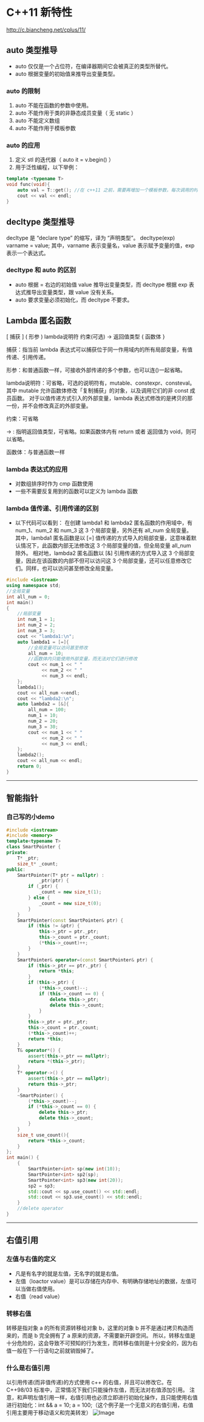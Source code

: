 # C++11 新特性
http://c.biancheng.net/cplus/11/

## auto 类型推导
- auto 仅仅是一个占位符，在编译器期间它会被真正的类型所替代。
- auto 根据变量的初始值来推导出变量类型。

### auto 的限制
1. auto 不能在函数的参数中使用。
2. auto 不能作用于类的非静态成员变量（ 无 static ）
3. auto 不能定义数组
4. auto 不能作用于模板参数

### auto 的应用
1. 定义 stl 的迭代器（ auto it = v.begin() ）
2. 用于泛性编程，以下举例：
```c++
template <typename T>
void func(void){
    auto val = T::get(); //在 c++11 之前，需要再增加一个模板参数，每次调用的时候传递需要使用的类型。
    cout << val << endl;
}
```

## decltype 类型推导
decltype 是 “declare type” 的缩写，译为 “声明类型”。
decltype(exp) varname = value;
其中，varname 表示变量名，value 表示赋予变量的值，exp 表示一个表达式。

### decltype 和 auto 的区别
- auto 根据 = 右边的初始值 value 推导出变量类型，而 decltype 根据 exp 表达式推导出变量类型，跟 value 没有关系。
- auto 要求变量必须初始化，而 decltype 不要求。


## Lambda 匿名函数
[ 捕获 ] ( 形参 ) lambda说明符 约束(可选) -> 返回值类型 { 函数体 }

捕获：指当前 lambda 表达式可以捕获位于同一作用域内的所有局部变量，有值传递、引用传递。

形参：和普通函数一样，可接收外部传递的多个参数，也可以连()一起省略。

lambda说明符：可省略，可选的说明符有，mutable、constexpr、consteval。其中 mutable 允许函数体修改「复制捕获」的对象，以及调用它们的非 const 成员函数。
对于以值传递方式引入的外部变量，lambda 表达式修改的是拷贝的那一份，并不会修改真正的外部变量。

约束：可省略

-> : 指明返回值类型，可省略。如果函数体内有 return 或者 返回值为 void，则可以省略。

函数体：与普通函数一样

### lambda 表达式的应用
- 对数组排序时作为 cmp 函数使用
- 一些不需要反复用到的函数可以定义为 lambda 函数

### lambda 值传递、引用传递的区别
- 以下代码可以看到：
在创建 lambda1 和 lambda2 匿名函数的作用域中，有 num_1、num_2 和 num_3 这 3 个局部变量，另外还有 all_num 全局变量。
其中，lambda1 匿名函数是以 [=] 值传递的方式导入的局部变量，这意味着默认情况下，此函数内部无法修改这 3 个局部变量的值，但全局变量 all_num 除外。
相对地，lambda2 匿名函数以 [&] 引用传递的方式导入这 3 个局部变量，因此在该函数的内部不但可以访问这 3 个局部变量，还可以任意修改它们。同样，也可以访问甚至修改全局变量。

```c++
#include <iostream>
using namespace std;
//全局变量
int all_num = 0;
int main()
{
    //局部变量
    int num_1 = 1;
    int num_2 = 2;
    int num_3 = 3;
    cout << "lambda1:\n";
    auto lambda1 = [=]{
        //全局变量可以访问甚至修改
        all_num = 10;
        //函数体内只能使用外部变量，而无法对它们进行修改
        cout << num_1 << " "
             << num_2 << " "
             << num_3 << endl;
    };
    lambda1();
    cout << all_num <<endl;
    cout << "lambda2:\n";
    auto lambda2 = [&]{
        all_num = 100;
        num_1 = 10;
        num_2 = 20;
        num_3 = 30;
        cout << num_1 << " "
             << num_2 << " "
             << num_3 << endl;
    };
    lambda2();
    cout << all_num << endl;
    return 0;
}
```

****

## 智能指针

### 自己写的小demo
```C++
#include <iostream> 
#include <memory> 
template<typename T> 
class SmartPointer { 
private: 
    T* _ptr; 
    size_t* _count; 
public: 
    SmartPointer(T* ptr = nullptr) : 
            _ptr(ptr) { 
        if (_ptr) { 
            _count = new size_t(1); 
        } else { 
            _count = new size_t(0); 
        } 
    } 
    SmartPointer(const SmartPointer& ptr) { 
        if (this != &ptr) { 
            this->_ptr = ptr._ptr; 
            this->_count = ptr._count; 
            (*this->_count)++; 
        } 
    } 
    SmartPointer& operator=(const SmartPointer& ptr) { 
        if (this->_ptr == ptr._ptr) { 
            return *this; 
        } 
        if (this->_ptr) { 
            (*this->_count)--; 
            if (this->_count == 0) { 
                delete this->_ptr; 
                delete this->_count; 
            } 
        } 
        this->_ptr = ptr._ptr; 
        this->_count = ptr._count; 
        (*this->_count)++; 
        return *this; 
    } 
    T& operator*() { 
        assert(this->_ptr == nullptr); 
        return *(this->_ptr); 
    } 
    T* operator->() { 
        assert(this->_ptr == nullptr); 
        return this->_ptr; 
    } 
    ~SmartPointer() { 
        (*this->_count)--; 
        if (*this->_count == 0) { 
            delete this->_ptr; 
            delete this->_count; 
        } 
    } 
    size_t use_count(){ 
        return *this->_count; 
    } 
}; 
int main() { 
    { 
        SmartPointer<int> sp(new int(10)); 
        SmartPointer<int> sp2(sp); 
        SmartPointer<int> sp3(new int(20)); 
        sp2 = sp3; 
        std::cout << sp.use_count() << std::endl; 
        std::cout << sp3.use_count() << std::endl; 
    } 
    //delete operator 
}
```


***

## 右值引用

### 左值与右值的定义
- 凡是有名字的就是左值，无名字的就是右值。
- 左值（loactor value）是可以存储在内存中、有明确存储地址的数据，左值可以当做右值使用。
- 右值（read value）

### 转移右值
转移是指对象 a 的所有资源转移给对象 b，这里的对象 b 并不是通过拷贝构造而来的，而是 b 完全拥有了 a 原来的资源，不需要新开辟空间。
所以，转移左值是十分危险的，这会导致不可预知的行为发生，而转移右值则是十分安全的，因为右值一般在下一行语句之前就销毁掉了。

### 什么是右值引用
以引用传递(而非值传递)的方式使用 c++ 的右值，并且可以修改它。在 C++98/03 标准中，正常情况下我们只能操作左值，而无法对右值添加引用。
注意，和声明左值引用一样，右值引用也必须立即进行初始化操作，且只能使用右值进行初始化：int && a = 10; a = 100;（这个例子是一个无意义的右值引用，右值引用主要用于移动语义和完美转发）
![Image](/图片/左值引用和右值引用.png)